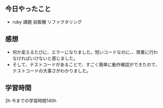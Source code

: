 ## 今日やったこと
- ruby 課題 自販機 リファクタリング

## 感想

- 何か変えるたびに、エラーになりました。短いコードなのに、、慎重に行わなければいけないと感じました。
- そして、テストコードがあることで、すごく簡単に動作確認ができたので、テストコードの大事さがわかりました。

## 学習時間
2h 
今までの学習時間140h
